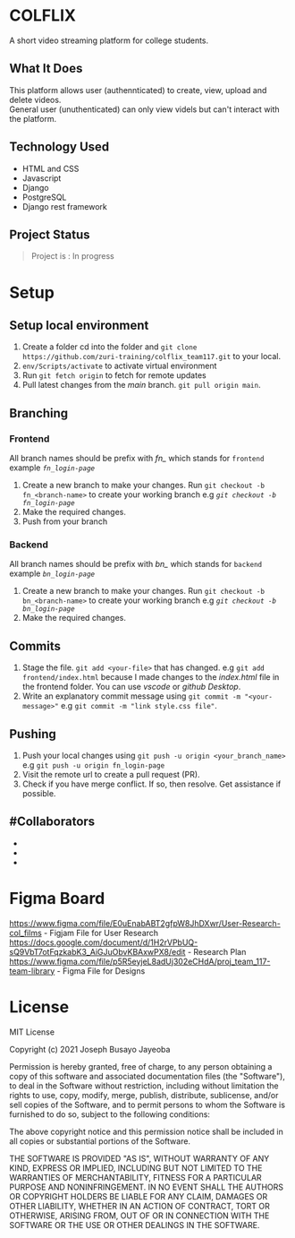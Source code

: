 # **COLFLIX**

A short video streaming platform for college students. 

## What It Does
This platform allows user (authennticated) to create, view, upload and delete videos.  
General user (unuthenticated) can only view videls but can't interact with the platform.

## Technology Used
- HTML and CSS
- Javascript 
- Django
- PostgreSQL
- Django rest framework

## Project Status
> Project is : In progress

# Setup
## Setup local environment
1. Create a folder cd into the folder and `git clone https://github.com/zuri-training/colflix_team117.git` to your local.
2. `env/Scripts/activate` to activate virtual environment
3. Run `git fetch origin` to fetch for remote updates
4. Pull latest changes from the *main* branch. `git pull origin main`.

## Branching
### Frontend
All branch names should be prefix with *fn_* which stands for `frontend` example *`fn_login-page`*
1. Create a new branch to make your changes. Run `git checkout -b fn_<branch-name>` to create your working branch e.g *`git checkout -b fn_login-page`*
2. Make the required changes.
3. Push from your branch

### Backend
All branch names should be prefix with *bn_* which stands for `backend` example *`bn_login-page`*
1. Create a new branch to make your changes. Run `git checkout -b bn_<branch-name>` to create your working branch e.g *`git checkout -b bn_login-page`*
2. Make the required changes.

## Commits
1. Stage the file. `git add <your-file>` that has changed. e.g `git add frontend/index.html` because I made changes to the *index.html* file in the frontend folder. You can use *vscode* or *github Desktop*.
2. Write an explanatory commit message using `git commit -m "<your-message>"` e.g `git commit -m "link style.css file"`.

## Pushing
1. Push your local changes using `git push -u origin <your_branch_name>` e.g `git push -u origin fn_login-page`
2. Visit the remote url to create a pull request (PR).
3. Check if you have merge conflict. If so, then resolve. Get assistance if possible.

#Collaborators
- 
-
-
-

# Figma Board
https://www.figma.com/file/E0uEnabABT2gfpW8JhDXwr/User-Research-col_films - Figjam File for User Research
https://docs.google.com/document/d/1H2rVPbUQ-sQ9VbT7otFqzkabK3_AiGJuObvKBAxwPX8/edit - Research Plan
https://www.figma.com/file/p5R5eyjeL8adUj302eCHdA/proj_team_117-team-library - Figma File for Designs

# License
MIT License

Copyright (c) 2021 Joseph Busayo Jayeoba

Permission is hereby granted, free of charge, to any person obtaining a copy
of this software and associated documentation files (the "Software"), to deal
in the Software without restriction, including without limitation the rights
to use, copy, modify, merge, publish, distribute, sublicense, and/or sell
copies of the Software, and to permit persons to whom the Software is
furnished to do so, subject to the following conditions:

The above copyright notice and this permission notice shall be included in all
copies or substantial portions of the Software.

THE SOFTWARE IS PROVIDED "AS IS", WITHOUT WARRANTY OF ANY KIND, EXPRESS OR
IMPLIED, INCLUDING BUT NOT LIMITED TO THE WARRANTIES OF MERCHANTABILITY,
FITNESS FOR A PARTICULAR PURPOSE AND NONINFRINGEMENT. IN NO EVENT SHALL THE
AUTHORS OR COPYRIGHT HOLDERS BE LIABLE FOR ANY CLAIM, DAMAGES OR OTHER
LIABILITY, WHETHER IN AN ACTION OF CONTRACT, TORT OR OTHERWISE, ARISING FROM,
OUT OF OR IN CONNECTION WITH THE SOFTWARE OR THE USE OR OTHER DEALINGS IN THE
SOFTWARE.
